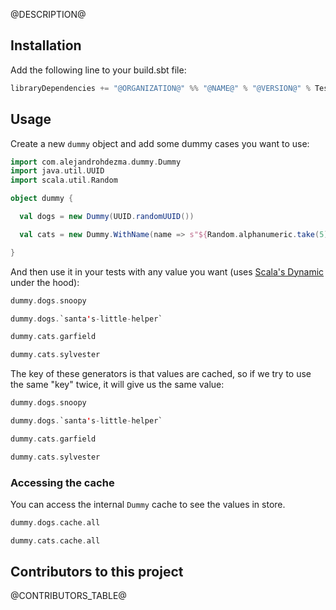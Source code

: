 @DESCRIPTION@

## Installation

Add the following line to your build.sbt file:

```sbt
libraryDependencies += "@ORGANIZATION@" %% "@NAME@" % "@VERSION@" % Test
```

## Usage

Create a new `dummy` object and add some dummy cases you want to use:

```scala mdoc:silent
import com.alejandrohdezma.dummy.Dummy
import java.util.UUID
import scala.util.Random

object dummy {

  val dogs = new Dummy(UUID.randomUUID())

  val cats = new Dummy.WithName(name => s"${Random.alphanumeric.take(5).mkString}-$name")

}
```

And then use it in your tests with any value you want (uses
[Scala's Dynamic](https://www.scala-lang.org/api/2.13.3/scala/Dynamic.html)
under the hood):

```scala mdoc
dummy.dogs.snoopy

dummy.dogs.`santa's-little-helper`

dummy.cats.garfield

dummy.cats.sylvester
```

The key of these generators is that values are cached, so if we try to use the
same "key" twice, it will give us the same value:

```scala mdoc
dummy.dogs.snoopy

dummy.dogs.`santa's-little-helper`

dummy.cats.garfield

dummy.cats.sylvester
```

### Accessing the cache

You can access the internal `Dummy` cache to see the values in
store.

```scala mdoc
dummy.dogs.cache.all

dummy.cats.cache.all
```

## Contributors to this project 

@CONTRIBUTORS_TABLE@
